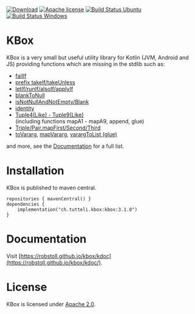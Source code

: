 <!-- for main -->

[![Download](https://img.shields.io/badge/Download-3.1.0-%23007ec6)](https://central.sonatype.com/artifact/ch.tutteli.kbox/kbox/3.1.0)
[![Apache license](https://img.shields.io/badge/license-Apache%202.0-brightgreen.svg)](http://opensource.org/licenses/Apache2.0)
[![Build Status Ubuntu](https://github.com/robstoll/kbox/workflows/Ubuntu/badge.svg?event=push)](https://github.com/robstoll/kbox/actions?query=workflow%3AUbuntu+branch%3Amain)
[![Build Status Windows](https://github.com/robstoll/kbox/workflows/Windows/badge.svg?event=push)](https://github.com/robstoll/kbox/actions?query=workflow%3AWindows+branch%3Amain)


<!-- for a specific release -->
<!--
[![Download](https://img.shields.io/badge/Download-3.1.0-%23007ec6)](https://central.sonatype.com/artifact/ch.tutteli.kbox/kbox/3.1.0)
[![Apache license](https://img.shields.io/badge/license-Apache%202.0-brightgreen.svg)](http://opensource.org/licenses/Apache2.0)
-->

# KBox

KBox is a very small but useful utility library for Kotlin (JVM, Android and JS) providing functions which are missing
in the stdlib such as:

- [failIf](https://github.com/robstoll/kbox/tree/main/src/commonMain/kotlin/ch/tutteli/kbox/failIf.kt)
- [prefix takeIf/takeUnless](https://github.com/robstoll/kbox/tree/main/src/commonMain/kotlin/ch/tutteli/kbox/takeIf.kt)
- [letIf/runIf/alsoIf/applyIf](https://github.com/robstoll/kbox/tree/main/src/commonMain/kotlin/ch/tutteli/kbox/xyzIf.kt)
- [blankToNull](https://github.com/robstoll/kbox/tree/main/src/commonMain/kotlin/ch/tutteli/kbox/blankToNull.kt)
- [isNotNullAndNotEmpty/Blank](https://github.com/robstoll/kbox/tree/main/src/commonMain/kotlin/ch/tutteli/kbox/isNotNullAndNot.kt)
- [identity](https://github.com/robstoll/kbox/tree/main/src/commonMain/kotlin/ch/tutteli/kbox/identity.kt)
- [Tuple4(Like) - Tuple9(Like)](https://github.com/robstoll/kbox/tree/main/src/commonMain/generated/kotlin/ch/tutteli/kbox)  
  (including functions mapA1 - mapA9, append, glue)
- [Triple/Pair.mapFirst/Second/Third](https://github.com/robstoll/kbox/tree/main/src/commonMain/generated/kotlin/ch/tutteli/kbox/tupleMap.kt#L12)
- [toVararg](https://github.com/robstoll/kbox/tree/main/src/commonMain/generated/kotlin/ch/tutteli/kbox/toVararg.kt), [mapVararg](https://github.com/robstoll/kbox/tree/main/src/commonMain/generated/kotlin/ch/tutteli/kbox/mapVararg.kt), [varargToList (glue)](https://github.com/robstoll/kbox/tree/main/src/commonMain/generated/kotlin/ch/tutteli/kbox/varargToList.kt)

and more, see the [Documentation](https://robstoll.github.io/kbox/kdoc/) for a full list.

# Installation

KBox is published to maven central.

```
repositories { mavenCentral() }
dependencies {
    implementation("ch.tutteli.kbox:kbox:3.1.0")
}
```

# Documentation

Visit [https://robstoll.github.io/kbox/kdoc](https://robstoll.github.io/kbox/kdoc/).

# License

KBox is licensed under [Apache 2.0](http://opensource.org/licenses/Apache2.0).
